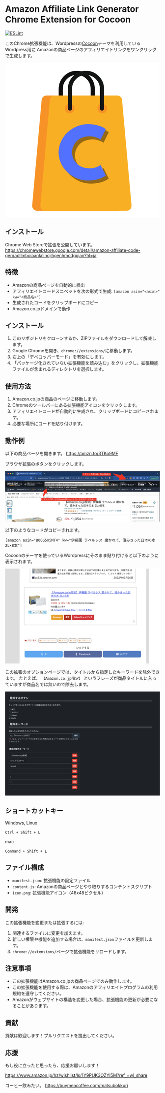 # Amazon Affiliate Link Generator Chrome Extension for Cocoon

[![ESLint](https://github.com/matsubo/cocoon-amazon-shortcode/actions/workflows/eslint.yml/badge.svg)](https://github.com/matsubo/cocoon-amazon-shortcode/actions/workflows/eslint.yml)


このChrome拡張機能は、Wordpressの[Cocoon](https://wp-cocoon.com/)テーマを利用しているWordpress用に
Amazonの商品ページのアフィリエイトリンクをワンクリックで生成します。

![](icon.png)

## インストール

Chrome Web Storeで拡張を公開しています。
https://chromewebstore.google.com/detail/amazon-affiliate-code-gen/adllmboiaanlalincjihgenhmcdggian?hl=ja


## 特徴

- Amazonの商品ページを自動的に検出
- アフィリエイトコードスニペットを次の形式で生成: `[amazon asin="<asin>" kw="<商品名>"]`
- 生成されたコードをクリップボードにコピー
- Amazon.co.jpドメインで動作

## インストール

1. このリポジトリをクローンするか、ZIPファイルをダウンロードして解凍します。
2. Google Chromeを開き、`chrome://extensions/`に移動します。
3. 右上の「デベロッパーモード」を有効にします。
4. 「パッケージ化されていない拡張機能を読み込む」をクリックし、拡張機能ファイルが含まれるディレクトリを選択します。

## 使用方法

1. Amazon.co.jpの商品のページに移動します。
2. Chromeのツールバーにある拡張機能アイコンをクリックします。
3. アフィリエイトコードが自動的に生成され、クリップボードにコピーされます。
4. 必要な場所にコードを貼り付けます。

## 動作例

以下の商品ページを開きます。
https://amzn.to/3TKo9MF

ブラウザ拡張のボタンをクリックします。

![](doc/click.png)


以下のようなコードがコピーされます。

`[amazon asin="B0CG5X5MT4" kw="伊藤園 ラベルレス 磨かれて、澄みきった日本の水 2L×8本"]`


Cocoonのテーマを使っているWordpressにそのまま貼り付けると以下のように表示されます。

![](doc/publish.png)


この拡張のオプションページでは、タイトルから指定したキーワードを除外できます。
たとえば、 `【Amazon.co.jp限定】` というフレーズが商品タイトルに入っていますが商品名では無いので除去します。

![](doc/options.png)

## ショートカットキー

Windows, Linux
```
Ctrl + Shift + L
```

mac
```
Command + Shift + L
```

## ファイル構成

- `manifest.json`: 拡張機能の設定ファイル
- `content.js`: Amazonの商品ページとやり取りするコンテントスクリプト
- `icon.png`: 拡張機能アイコン（48x48ピクセル）

## 開発

この拡張機能を変更または拡張するには:

1. 関連するファイルに変更を加えます。
2. 新しい権限や機能を追加する場合は、`manifest.json`ファイルを更新します。
3. `chrome://extensions/`ページで拡張機能をリロードします。

## 注意事項

- この拡張機能はAmazon.co.jpの商品ページでのみ動作します。
- この拡張機能を使用する際は、Amazonのアフィリエイトプログラムの利用規約を遵守してください。
- Amazonがウェブサイトの構造を変更した場合、拡張機能の更新が必要になることがあります。

## 貢献

貢献は歓迎します！プルリクエストを提出してください。

## 応援

もし役に立ったと思ったら、応援お願いします！

https://www.amazon.jp/hz/wishlist/ls/1Y9PUK3OZYI5M?ref_=wl_share


コーヒー飲みたい。
https://buymeacoffee.com/matsubokkuri
